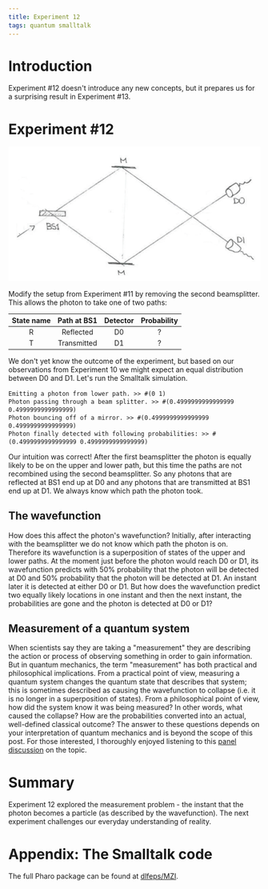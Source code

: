 ```yaml
---
title: Experiment 12
tags: quantum smalltalk
---
```



# Introduction
Experiment #12 doesn't introduce any new concepts, but it prepares us for a surprising result in Experiment #13. 

# Experiment #12
![Experiment #12](/assets/images/exp3.png "Experiment #12")

Modify the setup from Experiment #11 by removing the second beamsplitter. This allows the photon to take one of two paths:

| State name | Path at BS1 | Detector | Probability |
|:----------:|:-----------:|:--------:|:-----------:|
|      R     |  Reflected  |    D0    |      ?      |
|      T     | Transmitted |    D1    |      ?      |

We don't yet know the outcome of the experiment, but based on our observations from Experiment 10 we might expect an equal distribution between D0 and D1. Let's run the Smalltalk simulation.

```
Emitting a photon from lower path. >> #(0 1)
Photon passing through a beam splitter. >> #(0.4999999999999999 0.4999999999999999)
Photon bouncing off of a mirror. >> #(0.4999999999999999 0.4999999999999999)
Photon finally detected with following probabilities: >> #(0.4999999999999999 0.4999999999999999)
```

Our intuition was correct! After the first beamsplitter the photon is equally likely to be on the upper and lower path, but this time the paths are not recombined using the second beamsplitter. So any photons that are reflected at BS1 end up at D0 and any photons that are transmitted at BS1 end up at D1. We always know which path the photon took.

## The wavefunction

How does this affect the photon's wavefunction? Initially, after interacting with the beamsplitter we do not know which path the photon is on. Therefore its wavefunction is a superposition of states of the upper and lower paths.  At the moment just before the photon would reach D0 or D1, its wavefunction predicts with 50% probability that the photon will be detected at D0 and 50% probability that the photon will be detected at D1. An instant later it is detected at either D0 or D1. But how does the wavefunction predict two equally likely locations in one instant and then the next instant, the probabilities are gone and the photon is detected at D0 or D1?

## Measurement of a quantum system

When scientists say they are taking a "measurement" they are describing the action or process of observing something in order to gain information. But in quantum mechanics, the term "measurement" has both practical and philosophical implications. From a practical point of view, measuring a quantum system changes the quantum state that describes that system; this is sometimes described as causing the wavefunction to collapse (i.e. it is no longer in a superposition of states). From a philosophical point of view, how did the system know it was being measured? In other words, what caused the collapse? How are the probabilities converted into an actual, well-defined classical outcome? The answer to these questions depends on your interpretation of quantum mechanics and is beyond the scope of this post. For those interested, I thoroughly enjoyed listening to this [panel discussion](https://youtu.be/GdqC2bVLesQ?si=yhlTgSpCbw2Gfv74) on the topic. 


# Summary
Experiment 12 explored the measurement problem - the instant that the photon becomes a particle (as described by the wavefunction). The next experiment challenges our everyday understanding of reality. 

# Appendix: The Smalltalk code
The full Pharo package can be found at [dlfeps/MZI](https://github.com/dlfelps/MZI). 
